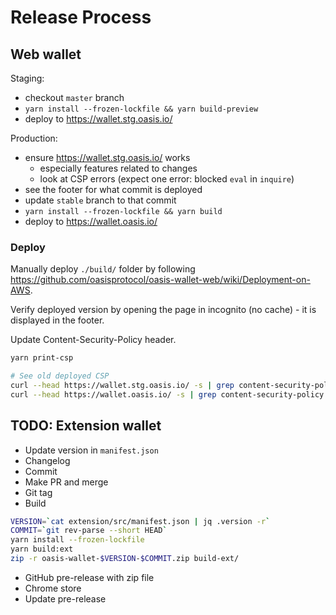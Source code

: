# Release Process

## Web wallet

Staging:
- checkout `master` branch
- `yarn install --frozen-lockfile && yarn build-preview`
- deploy to <https://wallet.stg.oasis.io/>

Production:
- ensure <https://wallet.stg.oasis.io/> works
  - especially features related to changes
  - look at CSP errors (expect one error: blocked `eval` in `inquire`)
- see the footer for what commit is deployed
- update `stable` branch to that commit
- `yarn install --frozen-lockfile && yarn build`
- deploy to <https://wallet.oasis.io/>

### Deploy

Manually deploy `./build/` folder by following <https://github.com/oasisprotocol/oasis-wallet-web/wiki/Deployment-on-AWS>.

Verify deployed version by opening the page in incognito (no cache) - it is displayed in the footer.

Update Content-Security-Policy header.

```sh
yarn print-csp

# See old deployed CSP
curl --head https://wallet.stg.oasis.io/ -s | grep content-security-policy
curl --head https://wallet.oasis.io/ -s | grep content-security-policy
```


## TODO: Extension wallet

- Update version in `manifest.json`
- Changelog
- Commit
- Make PR and merge
- Git tag
- Build

```sh
VERSION=`cat extension/src/manifest.json | jq .version -r`
COMMIT=`git rev-parse --short HEAD`
yarn install --frozen-lockfile
yarn build:ext
zip -r oasis-wallet-$VERSION-$COMMIT.zip build-ext/
```

- GitHub pre-release with zip file
- Chrome store
- Update pre-release
